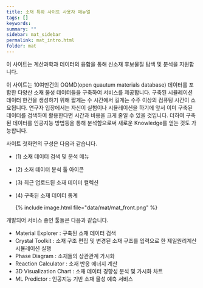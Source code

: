 ```yaml
---
title: 소재 특화 사이트 사용자 매뉴얼
tags: []
keywords:
summary: ""
sidebar: mat_sidebar
permalink: mat_intro.html
folder: mat
---
```


이 사이트는 계산과학과 데이터의 융합을 통해 신소재 후보물질 탐색 및 분석을 지원합니다. 

이 사이트는 10여만건의 OQMD(open quautum materials database) 데이터를 포함한 다양산 소재 물성 데이터들을 구축하여 서비스를 제공합니다. 
구축된 시뮬레이션 데이터 한건을 생성하기 위해 짧게는 수 시간에서 길게는 수주 이상의 컴퓨팅 시간이 소요됩니다. 
연구자 입장에서는 자신이 실험이나 시뮬레이션을 하기에 앞서 이미 구축된 데이터를 검색하여 활용한다면 시간과 비용을 크게 줄일 수 있을 것입니다. 
더하여 구축된 데이터를 인공지능 방법등을 통해 분석함으로써 새로운 Knowledge를 얻는 것도 가능합니다. 

사이트 첫화면의 구성은 다음과 같습니다.
- (1) 소재 데이터 검색 및 분석 메뉴
- (2) 소재 데이터 분석 툴 아이콘
- (3) 최근 업로드된 소재 데이터 컬렉션
- (4) 구축된 소재 데이터 통계

    {% include image.html file="data/mat/mat_front.png" %}


개발되어 서비스 중인 툴들은 다음과 같습니다.
- Material Explorer : 구축된 소재 데이터 검색
- Crystal Toolkit : 소재 구조 편집 및 변경된 소재 구조를 입력으로 한 제일원리계산 시뮬레이션 실행
- Phase Diagram : 소재들의 상관관계 가시화
- Reaction Calculator : 소재 반응 에너지 계산
- 3D Visualization Chart : 소재 데이터 경향성 분석 및 가시화 차트 
- ML Predictor : 인공지능 기반 소재 물성 예측 서비스 


